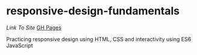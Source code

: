 # responsive-design-fundamentals
_Link To Site_ [GH Pages](https://dgray0229.github.io/responsive-design-fundamentals/)

Practicing responsive design using HTML, CSS and interactivity using ES6 JavaScript
